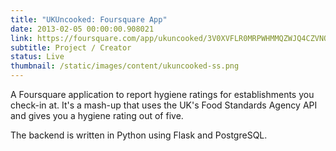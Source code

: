 ```yaml
---
title: "UKUncooked: Foursquare App"
date: 2013-02-05 00:00:00.908021
link: https://foursquare.com/app/ukuncooked/3V0XVFLR0MRPWHMMQZWJQ4CZVNOFBMCTNNREU4ECKVM3ACCY
subtitle: Project / Creator
status: Live
thumbnail: /static/images/content/ukuncooked-ss.png
---
```


A Foursquare application to report hygiene ratings for establishments you
check-in at. It's a mash-up that uses the UK's Food Standards Agency API
and gives you a hygiene rating out of five.

The backend is written in Python using Flask and PostgreSQL.
